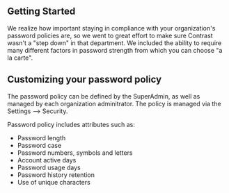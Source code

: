 <!--
title: "Configure the Password Policy of TeamServer"
description: "Guidelines for configuring the password policy for TeamServer"
tags: "security password policy administration"
-->

## Getting Started
We realize how important staying in compliance with your organization's password policies are, so we went to great effort to make sure Contrast wasn't a "step down" in that department. We included the ability to require many different factors in password strength from which you can choose "a la carte".

## Customizing your password policy
The password policy can be defined by the SuperAdmin, as well as managed by each organization adminitrator. The policy is managed via the Settings --> Security. 

Password policy includes attributes such as:
* Password length
* Password case
* Password numbers, symbols and letters
* Account active days
* Password usage days
* Password history retention
* Use of unique characters

